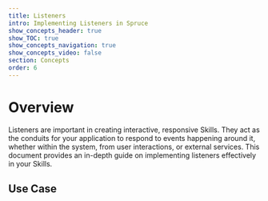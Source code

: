 ```yaml
---
title: Listeners
intro: Implementing Listeners in Spruce
show_concepts_header: true
show_TOC: true
show_concepts_navigation: true
show_concepts_video: false
section: Concepts
order: 6
---
```


# Overview
Listeners are important in creating interactive, responsive Skills. They act as the conduits for your application to respond to events happening around it, whether within the system, from user interactions, or external services. This document provides an in-depth guide on implementing listeners effectively in your Skills.

## Use Case